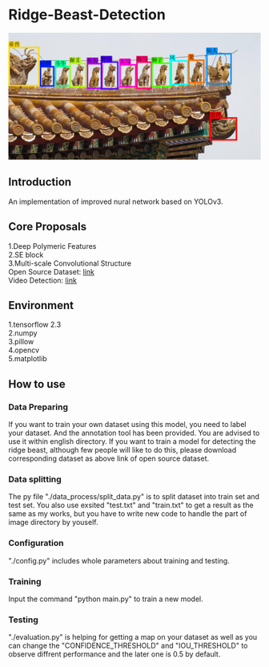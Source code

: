 # Ridge-Beast-Detection
![image](https://github.com/YuhangJi/Ridge-Beast-Detection/blob/main/demo/demo.jpg)
## Introduction
  An implementation of improved nural network based on YOLOv3.  
## Core Proposals
  1.Deep Polymeric Features  
  2.SE block  
  3.Multi-scale Convolutional Structure  
  Open Source Dataset: [link](https://blog.csdn.net/weixin_45482843/article/details/106905824)  
  Video Detection: [link](https://www.bilibili.com/video/BV1Mv4y1Z7QB?from=search&seid=5132899892707047645)
## Environment
  1.tensorflow 2.3  
  2.numpy  
  3.pillow  
  4.opencv  
  5.matplotlib
## How to use
### Data Preparing
  If you want to train your own dataset using this model, you need to label your dataset. And the annotation tool has been provided. You are advised to use it within english directory. If you want to train a model for detecting the ridge beast, although few people will like to do this, please download corresponding dataset as above link of open source dataset.  
### Data splitting
  The py file "./data_process/split_data.py" is to split dataset into train set and test set. You also use exsited "test.txt" and "train.txt" to get a result as the same as my works, but you have to write new code to handle the part of image directory by youself.  
### Configuration
  "./config.py" includes whole parameters about training and testing.
### Training
  Input the command "python main.py" to train a new model.
### Testing
  "./evaluation.py" is helping for getting a map on your dataset as well as you can change the "CONFIDENCE_THRESHOLD" and "IOU_THRESHOLD" to observe diffrent performance and the later one is 0.5 by default.